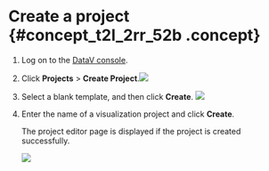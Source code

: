 # Create a project {#concept_t2l_2rr_52b .concept}

1.  Log on to the [DataV console](https://partners-intl.console.aliyun.com/#/datav).
2.  Click **Projects** \> **Create Project**.![](http://static-aliyun-doc.oss-cn-hangzhou.aliyuncs.com/assets/img/17664/155833135710344_en-US.png)
3.  Select a blank template, and then click **Create**. ![](http://static-aliyun-doc.oss-cn-hangzhou.aliyuncs.com/assets/img/17664/155833135710345_en-US.png)
4.  Enter the name of a visualization project and click **Create**.

    The project editor page is displayed if the project is created successfully.

    ![](http://static-aliyun-doc.oss-cn-hangzhou.aliyuncs.com/assets/img/17664/155833135710346_en-US.png)



